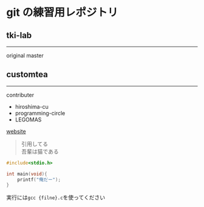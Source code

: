 # git の練習用レポジトリ

## tki-lab
---

original master


## customtea
---

contributer

- hiroshima-cu
- programming-circle
- LEGOMAS

[website](ctlabnet.clear-net.jp)

> 引用してる  
吾輩は猫である

```C
#include<stdio.h>

int main(void){
    printf("俺だー");
}
```

実行には`gcc {filne}.c`を使ってください